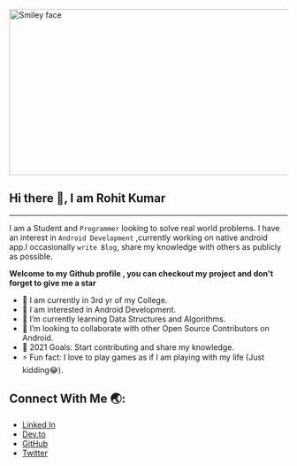 <img src="https://user-images.githubusercontent.com/76242077/137756115-3b15a7c1-72e4-4fd8-a53e-cd0372423cfe.gif" alt="Smiley face" height="300" width="600">

## Hi there 👋, I am Rohit Kumar
---

I am a Student and `Programmer`  looking to solve real world problems. I have an interest in `Android Development` ,currently working on native android app.I occasionally `write Blog`, share my knowledge with others as publicly as possible. 
 
**Welcome to my Github profile , you can checkout my project and don't forget to give me a star**

* 🔭 I am currently in 3rd yr of my College.
* 👀 I am interested in Android Development.
* 🌱 I’m currently learning Data Structures and Algorithms.
* 👯 I’m looking to collaborate with other Open Source Contributors on Android.
* 🥅 2021 Goals: Start contributing and share my knowledge.
* ⚡ Fun fact: I love to play games as if I am playing with my life (Just kidding😂).

## Connect With Me 🌏:

- [Linked In](https://www.linkedin.com/in/rohitk570/)
- [Dev.to](https://dev.to/rohitk570)
- [GitHub](https://github.com/Rohit570git-hub)
- [Twitter](https://twitter.com/RohitK_570)




<!--
**Rohit570git-hub/Rohit570git-hub** is a ✨ _special_ ✨ repository because its `README.md` (this file) appears on your GitHub profile.

Here are some ideas to get you started:

- 🔭 I’m currently working on ...
- 🌱 I’m currently learning ...
- 👯 I’m looking to collaborate on ...
- 🤔 I’m looking for help with ...
- 💬 Ask me about ...
- 📫 How to reach me: ...
- 😄 Pronouns: ...
- ⚡ Fun fact: ...
-->
